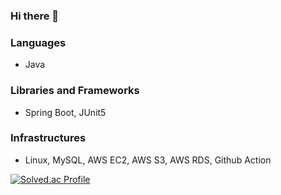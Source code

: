 ### Hi there 👋

### Languages
- Java
### Libraries and Frameworks
- Spring Boot, JUnit5
### Infrastructures
- Linux, MySQL, AWS EC2, AWS S3, AWS RDS, Github Action

[![Solved.ac Profile](http://mazassumnida.wtf/api/v2/generate_badge?boj=jmk7117)](https://solved.ac/jmk7117/)
